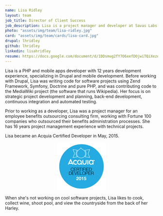 ```yaml
---
name: Lisa Ridley
layout: team
job_title: Director of Client Success
job_description: Lisa is a project manager and developer at Savas Labs, focused on client satisfaction and project success.
photo: "assets/img/team/lisa-ridley.jpg"
card: "assets/img/team/cards/lisa-card.jpg"
drupal: lhridley
github: lhridley
linkedin: lisahridley
resume: https://docs.google.com/document/d/1DDsmug2fY7O6xefDOjwiTQiXeze4tPRoQxVw66nm0ac/pub
---
```

Lisa is a PHP and mobile apps developer with 12 years development experience, specializing in Drupal and mobile development. Before working with Drupal, Lisa was writing code for software projects using Zend Framework, Symfony, Doctrine and pure PHP, and was contributing code to the MediaWiki project (the software that runs Wikipedia).  Her focus is on strategic project development and planning, back-end development, continuous integration and automated testing.

Prior to working as a developer, Lisa was a project manager for an employee benefits outsourcing consulting firm, working with Fortune 100 companies who outsourced their benefits administration processes. She has 16 years project management experience with technical projects.

Lisa became an Acquia Certified Developer in May, 2015.

<p style="text-align:center">
  <img src="/assets/img/team/ACD2015.png" alt="Acquia Certification Badge" height="157" width="162">
</p>

When she's not working on cool software projects, Lisa likes to cook, collect wine, shoot pool, and view the countryside from the back of her Harley.
